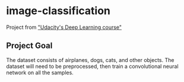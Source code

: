 # image-classification
Project from ["Udacity's Deep Learning course"](https://br.udacity.com/course/deep-learning-nanodegree-foundation--nd101/)

## Project Goal
The dataset consists of airplanes, dogs, cats, and other objects. The dataset will need to be preprocessed, then train a convolutional neural network on all the samples.
